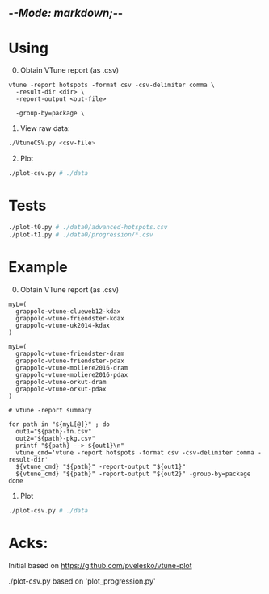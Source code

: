 -*-Mode: markdown;-*-
-----------------------------------------------------------------------------

Using
=============================================================================

0. Obtain VTune report (as .csv)

```
vtune -report hotspots -format csv -csv-delimiter comma \
  -result-dir <dir> \
  -report-output <out-file>

  -group-by=package \
```


1. View raw data:

```sh
./VtuneCSV.py <csv-file>
```

2. Plot

```sh
./plot-csv.py # ./data
```

Tests
=============================================================================

```sh
./plot-t0.py # ./data0/advanced-hotspots.csv
./plot-t1.py # ./data0/progression/*.csv
```


Example
=============================================================================

0. Obtain VTune report (as .csv)

```
myL=(
  grappolo-vtune-clueweb12-kdax
  grappolo-vtune-friendster-kdax
  grappolo-vtune-uk2014-kdax
)

myL=(
  grappolo-vtune-friendster-dram
  grappolo-vtune-friendster-pdax
  grappolo-vtune-moliere2016-dram
  grappolo-vtune-moliere2016-pdax
  grappolo-vtune-orkut-dram
  grappolo-vtune-orkut-pdax
)

# vtune -report summary

for path in "${myL[@]}" ; do
  out1="${path}-fn.csv"
  out2="${path}-pkg.csv"
  printf "${path} --> ${out1}\n"
  vtune_cmd='vtune -report hotspots -format csv -csv-delimiter comma -result-dir'
  ${vtune_cmd} "${path}" -report-output "${out1}"
  ${vtune_cmd} "${path}" -report-output "${out2}" -group-by=package
done
```



1. Plot

```sh
./plot-csv.py # ./data
```


Acks:
=============================================================================

Initial based on https://github.com/pvelesko/vtune-plot

./plot-csv.py based on 'plot_progression.py'
